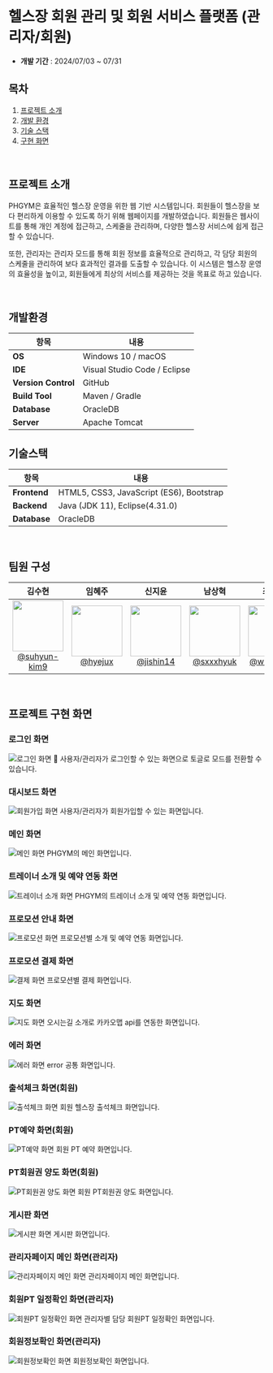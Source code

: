 # 헬스장 회원 관리 및 회원 서비스 플랫폼 (관리자/회원)

- **개발 기간** : 2024/07/03 ~ 07/31

## 목차
1. [프로젝트 소개](#프로젝트소개)
2. [개발 환경](#개발환경)
3. [기술 스택](#기술스택)
4. [구현 화면](#구현화면)
<br>

## 프로젝트 소개

PHGYM은 효율적인 헬스장 운영을 위한 웹 기반 시스템입니다. 회원들이 헬스장을 보다 편리하게 이용할 수 있도록 하기 위해 웹페이지를 개발하였습니다. 회원들은 웹사이트를 통해 개인 계정에 접근하고, 스케줄을 관리하며, 다양한 헬스장 서비스에 쉽게 접근할 수 있습니다.

또한, 관리자는 관리자 모드를 통해 회원 정보를 효율적으로 관리하고, 각 담당 회원의 스케줄을 관리하여 보다 효과적인 결과를 도출할 수 있습니다. 이 시스템은 헬스장 운영의 효율성을 높이고, 회원들에게 최상의 서비스를 제공하는 것을 목표로 하고 있습니다.

<br>
  
## 개발환경

| 항목 | 내용 |
|---|---|
| **OS** | Windows 10 / macOS |
| **IDE** | Visual Studio Code / Eclipse |
| **Version Control** | GitHub |
| **Build Tool** | Maven / Gradle |
| **Database** | OracleDB |
| **Server** | Apache Tomcat |

## 기술스택

| 항목 | 내용 |
|---|---|
| **Frontend** | HTML5, CSS3, JavaScript (ES6), Bootstrap |
| **Backend** | Java (JDK 11), Eclipse(4.31.0) |
| **Database** | OracleDB |

<br>


## 팀원 구성

<div align="center">

| **김수현** | **임혜주** | **신지윤** | **남상혁** | **최해찬** |
| :------: |  :------: | :------: | :------: | :------: |
| [<img src="https://avatars.githubusercontent.com/u/172233951?s=64&v=4" height=100> <br/> @suhyun-kim9](https://github.com/@suhyun-kim9) | [<img src="https://avatars.githubusercontent.com/u/129069292?v=4" height=100> <br/> @hyejux](https://github.com/@hyejux) | [<img src="https://avatars.githubusercontent.com/u/80537541?s=64&v=4" height=100> <br/> @jishin14](https://github.com/jishin14) | [<img src="https://avatars.githubusercontent.com/u/180147317?v=4" height=100> <br/> @sxxxhyuk](https://github.com/sxxxhyuk) | [<img src="https://avatars.githubusercontent.com/u/172337052?v=4" height=100> <br/> @whfh3832](https://github.com/whfh3832) |

</div>

<br>

## 프로젝트 구현 화면

### 로그인 화면
![로그인 화면](./images/login.png)
📍 사용자/관리자가 로그인할 수 있는 화면으로 토글로 모드를 전환할 수 있습니다.

### 대시보드 화면
![회원가입 화면](./images/join.png)
사용자/관리자가 회원가입할 수 있는 화면입니다.

### 메인 화면
![메인 화면](./images/mainHome.png)
PHGYM의 메인 화면입니다.

### 트레이너 소개 및 예약 연동 화면
![트레이너 소개 화면](./images/intro.png)
PHGYM의 트레이너 소개 및 예약 연동 화면입니다.

### 프로모션 안내 화면
![프로모션 화면](./images/promotionList.png)
프로모션별 소개 및 예약 연동 화면입니다.

### 프로모션 결제 화면
![결제 화면](./images/promotion.png)
프로모션별 결제 화면입니다.

### 지도 화면
![지도 화면](./images/map.png)
오시는길 소개로 카카오맵 api를 연동한 화면입니다.

### 에러 화면
![에러 화면](./images/error.png)
error 공통 화면입니다.

### 출석체크 화면(회원)
![출석체크 화면](./images/checkin.png)
회원 헬스장 출석체크 화면입니다.

### PT예약 화면(회원)
![PT예약 화면](./images/pt.png)
회원 PT 예약 화면입니다.

### PT회원권 양도 화면(회원)
![PT회원권 양도 화면](./images/ptChange.png)
회원 PT회원권 양도 화면입니다.

### 게시판 화면
![게시판 화면](./images/board.png)
게시판 화면입니다.

### 관리자페이지 메인 화면(관리자)
![관리자페이지 메인 화면](./images/adminMain.png)
관리자페이지 메인 화면입니다.

### 회원PT 일정확인 화면(관리자)
![회원PT 일정확인 화면](./images/scheduleCheck.png)
관리자별 담당 회원PT 일정확인 화면입니다.

### 회원정보확인 화면(관리자)
![회원정보확인 화면](./images/checkInfo.png)
회원정보확인 화면입니다.




